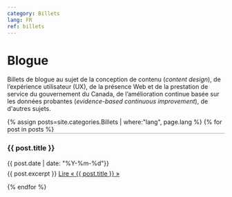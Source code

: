 ```yaml
---
category: Billets
lang: FR
ref: billets
---
```



<h1>Blogue</h1>

Billets de blogue au sujet de la conception de contenu (_content design_), de l’expérience utilisateur (UX), de la présence Web et de la prestation de service du gouvernement du Canada, de l’amélioration continue basée sur les données probantes (_evidence-based continuous improvement_), de d'autres sujets.

<div class="posts">
   {% assign posts=site.categories.Billets | where:"lang", page.lang %}
  {% for post in posts %}
  
  <article class="post" style="border-top: 2px solid #ccc;">

   <h3 style="margin-bottom:0">
   
   {{ post.title }}
      </h3>
      <div class="date">
        {{ post.date | date: "%Y-%m-%d"}}
      </div>
          <p style="margin-top: .5em;">
        {{ post.excerpt }} <a href="{{ site.baseurl }}{{ post.url }}" class="read-more"><span class="fa fa-arrow-right"></span> Lire « {{ post.title }} »</a>
      </p>

  </article>
    
  {% endfor %}
</div>
